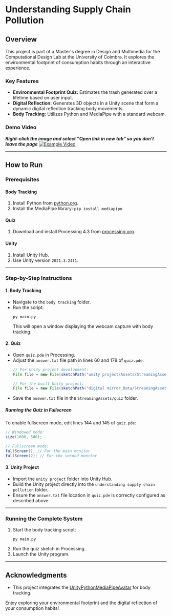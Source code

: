 # Understanding Supply Chain Pollution

## Overview
This project is part of a Master's degree in Design and Multimedia for the Computational Design Lab at the University of Coimbra. It explores the environmental footprint of consumption habits through an interactive experience.

### Key Features
- **Environmental Footprint Quiz:** Estimates the trash generated over a lifetime based on user input.
- **Digital Reflection:** Generates 3D objects in a Unity scene that form a dynamic digital reflection tracking body movements.
- **Body Tracking:** Utilizes Python and MediaPipe with a standard webcam.


### Demo Video
_**Right-click the image and select "Open link in new tab" so you don't leave the page**_
[![Example Video](https://img.youtube.com/vi/L1JSLO5pwMg/0.jpg)](https://www.youtube.com/watch?v=L1JSLO5pwMg)





---

## How to Run

### Prerequisites

#### Body Tracking
1. Install Python from [python.org](https://www.python.org/).
2. Install the MediaPipe library: `pip install mediapipe`.

#### Quiz
1. Download and install Processing 4.3 from [processing.org](https://processing.org/download).

#### Unity
1. Install Unity Hub.
2. Use Unity version `2021.3.24f1`.

---

### Step-by-Step Instructions

#### 1. **Body Tracking**
- Navigate to the `body tracking` folder.
- Run the script:
  ```
  py main.py
  ```
  This will open a window displaying the webcam capture with body tracking.

#### 2. **Quiz**
- Open `quiz.pde` in Processing.
- Adjust the `answer.txt` file path in lines 60 and 178 of `quiz.pde`:
  ```java
  // For Unity project development:
  File file = new File(sketchPath("unity project/Assets/StreamingAssets/quiz/answer.txt"));

  // For the built Unity project:
  File file = new File(sketchPath("digital mirror_Data/StreamingAssets/quiz/answer.txt"));
  ```
- Save the `answer.txt` file in the `StreamingAssets/quiz` folder.

##### Running the Quiz in Fullscreen
To enable fullscreen mode, edit lines 144 and 145 of `quiz.pde`:
```java
// Windowed mode:
size(1000, 500);

// Fullscreen mode:
fullScreen(); // For the main monitor
fullScreen(2); // For the second monitor
```

#### 3. **Unity Project**
- Import the `unity project` folder into Unity Hub.
- Build the Unity project directly into the `understanding supply chain pollution` folder.
- Ensure the `answer.txt` file location in `quiz.pde` is correctly configured as described above.

---

### Running the Complete System
1. Start the body tracking script:
   ```
   py main.py
   ```
2. Run the quiz sketch in Processing.
3. Launch the Unity program.

---

## Acknowledgments
- This project integrates the [UnityPythonMediaPipeAvatar](https://github.com/ganeshsar/UnityPythonMediaPipeAvatar) for body tracking.

Enjoy exploring your environmental footprint and the digital reflection of your consumption habits!
